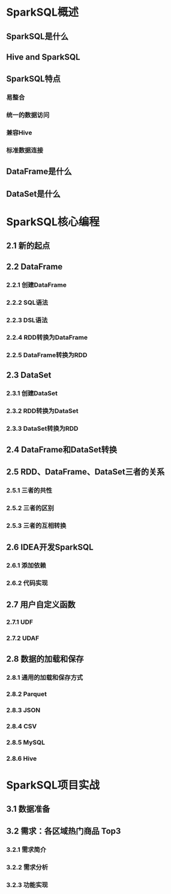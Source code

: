 #  SparkSQL概述
##  SparkSQL是什么
##  Hive and SparkSQL
##  SparkSQL特点
###  易整合
###  统一的数据访问
###  兼容Hive
###  标准数据连接
##  DataFrame是什么
##  DataSet是什么
#  SparkSQL核心编程
## 2.1 新的起点
## 2.2 DataFrame
### 2.2.1 创建DataFrame
### 2.2.2 SQL语法
### 2.2.3 DSL语法
### 2.2.4 RDD转换为DataFrame
### 2.2.5 DataFrame转换为RDD
## 2.3 DataSet
### 2.3.1 创建DataSet
### 2.3.2 RDD转换为DataSet
### 2.3.3 DataSet转换为RDD
## 2.4 DataFrame和DataSet转换
## 2.5 RDD、DataFrame、DataSet三者的关系
### 2.5.1 三者的共性
### 2.5.2 三者的区别
### 2.5.3 三者的互相转换
## 2.6 IDEA开发SparkSQL
### 2.6.1 添加依赖
### 2.6.2 代码实现
## 2.7 用户自定义函数
### 2.7.1 UDF
### 2.7.2 UDAF
## 2.8 数据的加载和保存
### 2.8.1 通用的加载和保存方式
### 2.8.2 Parquet
### 2.8.3 JSON
### 2.8.4 CSV
### 2.8.5 MySQL
### 2.8.6 Hive
#  SparkSQL项目实战
## 3.1 数据准备
## 3.2 需求：各区域热门商品 Top3
### 3.2.1 需求简介
### 3.2.2 需求分析
### 3.2.3 功能实现
